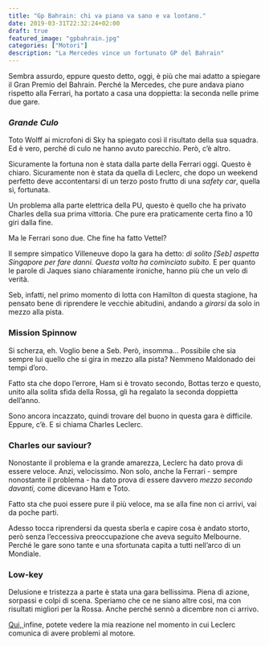 ```yaml
---
title: "Gp Bahrain: chi va piano va sano e va lontano."
date: 2019-03-31T22:32:24+02:00
draft: true
featured_image: "gpbahrain.jpg"
categories: ["Motori"]
description: "La Mercedes vince un fortunato GP del Bahrain"
---
```



Sembra assurdo, eppure questo detto, oggi, è più che mai adatto a spiegare il Gran Premio del Bahrain. Perché la Mercedes, che pure andava piano rispetto alla Ferrari, ha portato a casa una doppietta: la seconda nelle prime due gare. 

### _Grande Culo_ 
Toto Wolff ai microfoni di Sky ha spiegato così il risultato della sua squadra. Ed è vero, perché di culo ne hanno avuto parecchio. Però, c’è altro.

Sicuramente la fortuna non è stata dalla parte della Ferrari oggi. Questo è chiaro. Sicuramente non è stata da quella di Leclerc, che dopo un weekend perfetto deve accontentarsi di un terzo posto frutto di una _safety car_, quella sì, fortunata. 

Un problema alla parte elettrica della PU, questo è quello che ha privato Charles della sua prima vittoria. Che pure era praticamente certa fino a 10 giri dalla fine.

Ma le Ferrari sono due. Che fine ha fatto Vettel?

Il sempre simpatico Villeneuve dopo la gara ha detto: _di solito [Seb] aspetta Singapore per fare danni. Questa volta ha cominciato subito._ E per quanto le parole di Jaques siano chiaramente ironiche, hanno più che un velo di verità. 

Seb, infatti, nel primo momento di lotta con Hamilton di questa stagione, ha pensato bene di riprendere le vecchie abitudini, andando a _girarsi_ da solo in mezzo alla pista. 

### Mission Spinnow
Si scherza, eh. Voglio bene a Seb. Però, insomma… Possibile che sia sempre lui quello che si gira in mezzo alla pista? Nemmeno Maldonado dei tempi d’oro. 

Fatto sta che dopo l’errore, Ham si è trovato secondo, Bottas terzo e questo, unito alla solita sfida della Rossa, gli ha regalato la seconda doppietta dell’anno. 

Sono ancora incazzato, quindi trovare del buono in questa gara è difficile. Eppure, c’è. 
E si chiama Charles Leclerc. 

### Charles our saviour?
Nonostante il problema e la grande amarezza, Leclerc ha dato prova di essere veloce. Anzi, velocissimo. Non solo, anche la Ferrari - sempre nonostante il problema - ha dato prova di essere davvero _mezzo secondo davanti,_ come dicevano Ham e Toto. 

Fatto sta che puoi essere pure il più veloce, ma se alla fine non ci arrivi, vai da poche parti. 

Adesso tocca riprendersi da questa sberla e capire cosa è andato storto, però senza l’eccessiva preoccupazione che aveva seguito Melbourne. Perché le gare sono tante e una sfortunata capita a tutti nell’arco di un Mondiale. 

### Low-key
Delusione e tristezza a parte è stata una gara bellissima. Piena di azione, sorpassi e colpi di scena. Speriamo che ce ne siano altre così, ma con risultati migliori per la Rossa. Anche perché sennò a dicembre non ci arrivo. 

<a href="https://www.youtube.com/watch?v=oiTupZ1m7MQ" target="_blank" rel="nofollow" title="Qui"> Qui, </a> infine, potete vedere la mia reazione nel momento in cui Leclerc comunica di avere problemi al motore. 


